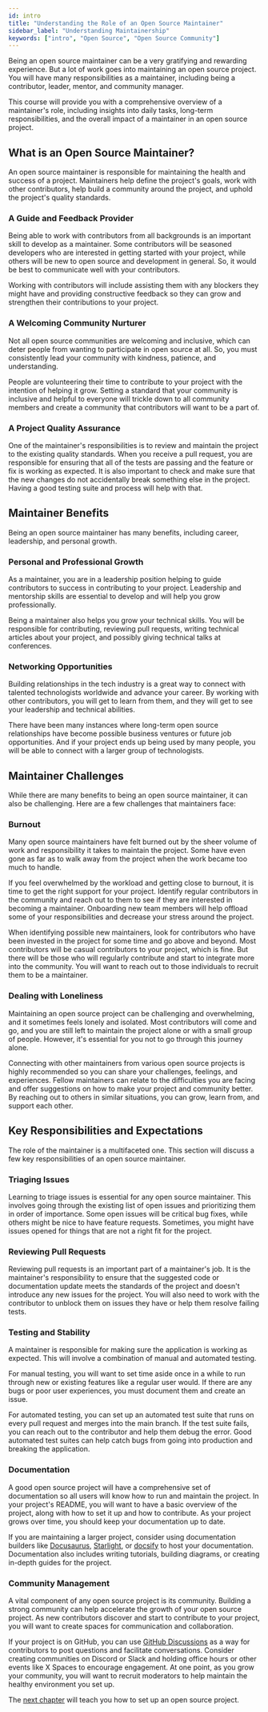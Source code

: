 ```yaml
---
id: intro
title: "Understanding the Role of an Open Source Maintainer"
sidebar_label: "Understanding Maintainership"
keywords: ["intro", "Open Source", "Open Source Community"]
---
```


Being an open source maintainer can be a very gratifying and rewarding experience. But a lot of work goes into maintaining an open source project. You will have many responsibilities as a maintainer, including being a contributor, leader, mentor, and community manager.

This course will provide you with a comprehensive overview of a maintainer's role, including insights into daily tasks, long-term responsibilities, and the overall impact of a maintainer in an open source project.

## What is an Open Source Maintainer?

An open source maintainer is responsible for maintaining the health and success of a project. Maintainers help define the project's goals, work with other contributors, help build a community around the project, and uphold the project's quality standards.

### A Guide and Feedback Provider

Being able to work with contributors from all backgrounds is an important skill to develop as a maintainer. Some contributors will be seasoned developers who are interested in getting started with your project, while others will be new to open source and development in general. So, it would be best to communicate well with your contributors.

Working with contributors will include assisting them with any blockers they might have and providing constructive feedback so they can grow and strengthen their contributions to your project.

### A Welcoming Community Nurturer

Not all open source communities are welcoming and inclusive, which can deter people from wanting to participate in open source at all. So, you must consistently lead your community with kindness, patience, and understanding.

People are volunteering their time to contribute to your project with the intention of helping it grow. Setting a standard that your community is inclusive and helpful to everyone will trickle down to all community members and create a community that contributors will want to be a part of.

### A Project Quality Assurance

One of the maintainer's responsibilities is to review and maintain the project to the existing quality standards. When you receive a pull request, you are responsible for ensuring that all of the tests are passing and the feature or fix is working as expected. It is also important to check and make sure that the new changes do not accidentally break something else in the project. Having a good testing suite and process will help with that.

## Maintainer Benefits

Being an open source maintainer has many benefits, including career, leadership, and personal growth.

### Personal and Professional Growth

As a maintainer, you are in a leadership position helping to guide contributors to success in contributing to your project. Leadership and mentorship skills are essential to develop and will help you grow professionally.

Being a maintainer also helps you grow your technical skills. You will be responsible for contributing, reviewing pull requests, writing technical articles about your project, and possibly giving technical talks at conferences.

### Networking Opportunities

Building relationships in the tech industry is a great way to connect with talented technologists worldwide and advance your career. By working with other contributors, you will get to learn from them, and they will get to see your leadership and technical abilities.

There have been many instances where long-term open source relationships have become possible business ventures or future job opportunities. And if your project ends up being used by many people, you will be able to connect with a larger group of technologists.

## Maintainer Challenges

While there are many benefits to being an open source maintainer, it can also be challenging. Here are a few challenges that maintainers face:

### Burnout

Many open source maintainers have felt burned out by the sheer volume of work and responsibility it takes to maintain the project. Some have even gone as far as to walk away from the project when the work became too much to handle.

If you feel overwhelmed by the workload and getting close to burnout, it is time to get the right support for your project. Identify regular contributors in the community and reach out to them to see if they are interested in becoming a maintainer. Onboarding new team members will help offload some of your responsibilities and decrease your stress around the project.

When identifying possible new maintainers, look for contributors who have been invested in the project for some time and go above and beyond. Most contributors will be casual contributors to your project, which is fine. But there will be those who will regularly contribute and start to integrate more into the community. You will want to reach out to those individuals to recruit them to be a maintainer.

### Dealing with Loneliness

Maintaining an open source project can be challenging and overwhelming, and it sometimes feels lonely and isolated. Most contributors will come and go, and you are still left to maintain the project alone or with a small group of people. However, it's essential for you not to go through this journey alone.

Connecting with other maintainers from various open source projects is highly recommended so you can share your challenges, feelings, and experiences. Fellow maintainers can relate to the difficulties you are facing and offer suggestions on how to make your project and community better. By reaching out to others in similar situations, you can grow, learn from, and support each other.

## Key Responsibilities and Expectations

The role of the maintainer is a multifaceted one. This section will discuss a few key responsibilities of an open source maintainer.

### Triaging Issues

Learning to triage issues is essential for any open source maintainer. This involves going through the existing list of open issues and prioritizing them in order of importance. Some open issues will be critical bug fixes, while others might be nice to have feature requests. Sometimes, you might have issues opened for things that are not a right fit for the project.

### Reviewing Pull Requests

Reviewing pull requests is an important part of a maintainer's job. It is the maintainer's responsibility to ensure that the suggested code or documentation update meets the standards of the project and doesn't introduce any new issues for the project. You will also need to work with the contributor to unblock them on issues they have or help them resolve failing tests.

### Testing and Stability

A maintainer is responsible for making sure the application is working as expected. This will involve a combination of manual and automated testing.

For manual testing, you will want to set time aside once in a while to run through new or existing features like a regular user would. If there are any bugs or poor user experiences, you must document them and create an issue.

For automated testing, you can set up an automated test suite that runs on every pull request and merges into the main branch. If the test suite fails, you can reach out to the contributor and help them debug the error. Good automated test suites can help catch bugs from going into production and breaking the application.

### Documentation

A good open source project will have a comprehensive set of documentation so all users will know how to run and maintain the project. In your project's README, you will want to have a basic overview of the project, along with how to set it up and how to contribute. As your project grows over time, you should keep your documentation up to date.

If you are maintaining a larger project, consider using documentation builders like [Docusaurus](https://docusaurus.io/), [Starlight](https://starlight.astro.build/), or [docsify](https://docsify.js.org/#/) to host your documentation. Documentation also includes writing tutorials, building diagrams, or creating in-depth guides for the project.

### Community Management

A vital component of any open source project is its community. Building a strong community can help accelerate the growth of your open source project. As new contributors discover and start to contribute to your project, you will want to create spaces for communication and collaboration.

If your project is on GitHub, you can use [GitHub Discussions](https://docs.github.com/en/discussions) as a way for contributors to post questions and facilitate conversations. Consider creating communities on Discord or Slack and holding office hours or other events like X Spaces to encourage engagement. At one point, as you grow your community, you will want to recruit moderators to help maintain the healthy environment you set up.

The [next chapter](how-to-setup-your-project.md) will teach you how to set up an open source project.


